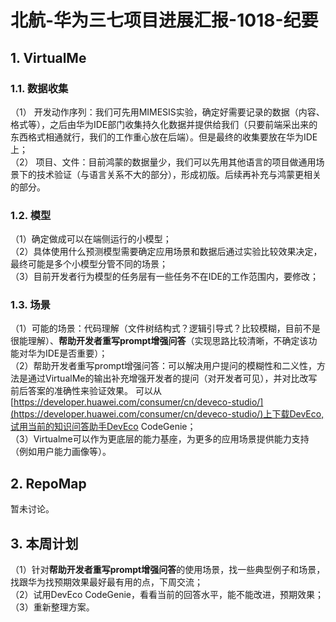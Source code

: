 # 北航-华为三七项目进展汇报-1018-纪要

## 1. VirtualMe  

### 1.1.  数据收集  
（1） 开发动作序列：我们可先用MIMESIS实验，确定好需要记录的数据（内容、格式等），之后由华为IDE部门收集持久化数据并提供给我们（只要前端采出来的东西格式相通就行，我们的工作重心放在后端）。但是最终的收集要放在华为IDE上；  
（2） 项目、文件：目前鸿蒙的数据量少，我们可以先用其他语言的项目做通用场景下的技术验证（与语言关系不大的部分），形成初版。后续再补充与鸿蒙更相关的部分。  

### 1.2. 模型  
（1）确定做成可以在端侧运行的小模型；  
（2）具体使用什么预测模型需要确定应用场景和数据后通过实验比较效果决定，最终可能是多个小模型分管不同的场景；  
（3）目前开发者行为模型的任务层有一些任务不在IDE的工作范围内，要修改；

### 1.3. 场景
（1）可能的场景：代码理解（文件树结构式？逻辑引导式？比较模糊，目前不是很能理解）、**帮助开发者重写prompt增强问答**（实现思路比较清晰，不确定该功能对华为IDE是否重要）；  
（2）帮助开发者重写prompt增强问答：可以解决用户提问的模糊性和二义性，方法是通过VirtualMe的输出补充增强开发者的提问（对开发者可见），并对比改写前后答案的准确性来验证效果。 可以从[https://developer.huawei.com/consumer/cn/deveco-studio/](https://developer.huawei.com/consumer/cn/deveco-studio/)上下载DevEco,试用当前的知识问答助手DevEco CodeGenie；  
（3）Virtualme可以作为更底层的能力基座，为更多的应用场景提供能力支持（例如用户能力画像等）。

## 2. RepoMap
暂未讨论。

## 3. 本周计划
（1）针对**帮助开发者重写prompt增强问答**的使用场景，找一些典型例子和场景，找跟华为找预期效果最好最有用的点，下周交流；  
（2）试用DevEco CodeGenie，看看当前的回答水平，能不能改进，预期效果；  
（3）重新整理方案。  


